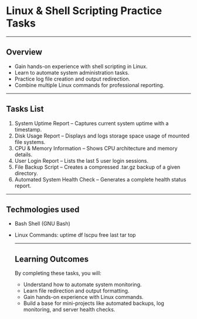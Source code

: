 # Linux & Shell Scripting Practice Tasks

---

## Overview
- Gain hands-on experience with shell scripting in Linux.
- Learn to automate system administration tasks.
- Practice log file creation and output redirection.
- Combine multiple Linux commands for professional reporting.

---            

## Tasks List
1. System Uptime Report – Captures current system uptime with a timestamp.
2. Disk Usage Report – Displays and logs storage space usage of mounted file systems.
3. CPU & Memory Information – Shows CPU architecture and memory details.
4. User Login Report – Lists the last 5 user login sessions.
5. File Backup Script – Creates a compressed .tar.gz backup of a given directory.
6. Automated System Health Check – Generates a complete health status report.

---

## Techmologies used
- Bash Shell (GNU Bash)
- Linux Commands:
    uptime
    df
    lscpu
    free
    last
    tar
    top

  ---

  ## Learning Outcomes
  By completing these tasks, you will:
  - Understand how to automate system monitoring.
  - Learn file redirection and output formatting.
  - Gain hands-on experience with Linux commands.
  - Build a base for mini-projects like automated backups, log monitoring, and server health checks.



